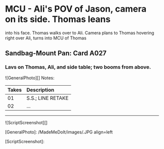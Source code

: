# MCU - Ali's POV of Jason, camera on its side. Thomas leansinto his face. Thomas walks over to Ali. Camera plans toThomas hovering right over Ali, turns into MCU of Thomas

## Sandbag-Mount Pan: Card A027

### Lavs on Thomas, Ali, and side table; two booms from above.

![GeneralPhoto][]
Notes: 

| Takes | Description |
|:---|:----|
| 01 | S.S.; LINE RETAKE |
| 02 | ... |

----

![ScriptScreenshot][]


[GeneralPhoto]:  /MadeMeDoIt/images/.JPG align=left

[ScriptScreenshot]: 